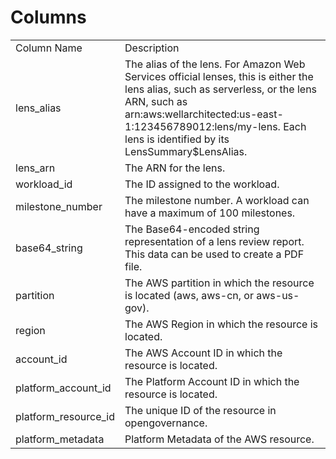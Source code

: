 # Columns  

<table>
	<tr><td>Column Name</td><td>Description</td></tr>
	<tr><td>lens_alias</td><td>The alias of the lens. For Amazon Web Services official lenses, this is either the lens alias, such as serverless, or the lens ARN, such as arn:aws:wellarchitected:us-east-1:123456789012:lens/my-lens. Each lens is identified by its LensSummary$LensAlias.</td></tr>
	<tr><td>lens_arn</td><td>The ARN for the lens.</td></tr>
	<tr><td>workload_id</td><td>The ID assigned to the workload.</td></tr>
	<tr><td>milestone_number</td><td>The milestone number. A workload can have a maximum of 100 milestones.</td></tr>
	<tr><td>base64_string</td><td>The Base64-encoded string representation of a lens review report. This data can be used to create a PDF file.</td></tr>
	<tr><td>partition</td><td>The AWS partition in which the resource is located (aws, aws-cn, or aws-us-gov).</td></tr>
	<tr><td>region</td><td>The AWS Region in which the resource is located.</td></tr>
	<tr><td>account_id</td><td>The AWS Account ID in which the resource is located.</td></tr>
	<tr><td>platform_account_id</td><td>The Platform Account ID in which the resource is located.</td></tr>
	<tr><td>platform_resource_id</td><td>The unique ID of the resource in opengovernance.</td></tr>
	<tr><td>platform_metadata</td><td>Platform Metadata of the AWS resource.</td></tr>
</table>